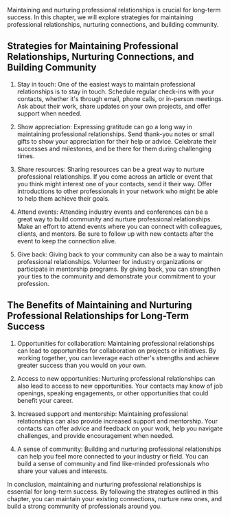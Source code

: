 
Maintaining and nurturing professional relationships is crucial for long-term success. In this chapter, we will explore strategies for maintaining professional relationships, nurturing connections, and building community.

Strategies for Maintaining Professional Relationships, Nurturing Connections, and Building Community
----------------------------------------------------------------------------------------------------

1. Stay in touch: One of the easiest ways to maintain professional relationships is to stay in touch. Schedule regular check-ins with your contacts, whether it's through email, phone calls, or in-person meetings. Ask about their work, share updates on your own projects, and offer support when needed.

2. Show appreciation: Expressing gratitude can go a long way in maintaining professional relationships. Send thank-you notes or small gifts to show your appreciation for their help or advice. Celebrate their successes and milestones, and be there for them during challenging times.

3. Share resources: Sharing resources can be a great way to nurture professional relationships. If you come across an article or event that you think might interest one of your contacts, send it their way. Offer introductions to other professionals in your network who might be able to help them achieve their goals.

4. Attend events: Attending industry events and conferences can be a great way to build community and nurture professional relationships. Make an effort to attend events where you can connect with colleagues, clients, and mentors. Be sure to follow up with new contacts after the event to keep the connection alive.

5. Give back: Giving back to your community can also be a way to maintain professional relationships. Volunteer for industry organizations or participate in mentorship programs. By giving back, you can strengthen your ties to the community and demonstrate your commitment to your profession.

The Benefits of Maintaining and Nurturing Professional Relationships for Long-Term Success
------------------------------------------------------------------------------------------

1. Opportunities for collaboration: Maintaining professional relationships can lead to opportunities for collaboration on projects or initiatives. By working together, you can leverage each other's strengths and achieve greater success than you would on your own.

2. Access to new opportunities: Nurturing professional relationships can also lead to access to new opportunities. Your contacts may know of job openings, speaking engagements, or other opportunities that could benefit your career.

3. Increased support and mentorship: Maintaining professional relationships can also provide increased support and mentorship. Your contacts can offer advice and feedback on your work, help you navigate challenges, and provide encouragement when needed.

4. A sense of community: Building and nurturing professional relationships can help you feel more connected to your industry or field. You can build a sense of community and find like-minded professionals who share your values and interests.

In conclusion, maintaining and nurturing professional relationships is essential for long-term success. By following the strategies outlined in this chapter, you can maintain your existing connections, nurture new ones, and build a strong community of professionals around you.
